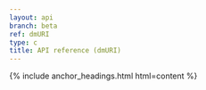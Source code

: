 ```yaml
---
layout: api
branch: beta
ref: dmURI
type: c
title: API reference (dmURI)
---
```

{% include anchor_headings.html html=content %}